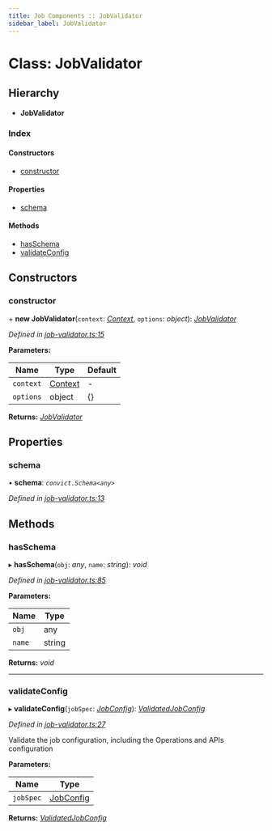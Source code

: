 ```yaml
---
title: Job Components :: JobValidator
sidebar_label: JobValidator
---
```


# Class: JobValidator

## Hierarchy

* **JobValidator**

### Index

#### Constructors

* [constructor](jobvalidator.md#constructor)

#### Properties

* [schema](jobvalidator.md#schema)

#### Methods

* [hasSchema](jobvalidator.md#hasschema)
* [validateConfig](jobvalidator.md#validateconfig)

## Constructors

###  constructor

\+ **new JobValidator**(`context`: *[Context](../interfaces/context.md)*, `options`: *object*): *[JobValidator](jobvalidator.md)*

*Defined in [job-validator.ts:15](https://github.com/terascope/teraslice/blob/5e4063e2/packages/job-components/src/job-validator.ts#L15)*

**Parameters:**

Name | Type | Default |
------ | ------ | ------ |
`context` | [Context](../interfaces/context.md) | - |
`options` | object |  {} |

**Returns:** *[JobValidator](jobvalidator.md)*

## Properties

###  schema

• **schema**: *`convict.Schema<any>`*

*Defined in [job-validator.ts:13](https://github.com/terascope/teraslice/blob/5e4063e2/packages/job-components/src/job-validator.ts#L13)*

## Methods

###  hasSchema

▸ **hasSchema**(`obj`: *any*, `name`: *string*): *void*

*Defined in [job-validator.ts:85](https://github.com/terascope/teraslice/blob/5e4063e2/packages/job-components/src/job-validator.ts#L85)*

**Parameters:**

Name | Type |
------ | ------ |
`obj` | any |
`name` | string |

**Returns:** *void*

___

###  validateConfig

▸ **validateConfig**(`jobSpec`: *[JobConfig](../overview.md#jobconfig)*): *[ValidatedJobConfig](../interfaces/validatedjobconfig.md)*

*Defined in [job-validator.ts:27](https://github.com/terascope/teraslice/blob/5e4063e2/packages/job-components/src/job-validator.ts#L27)*

Validate the job configuration, including the Operations and APIs configuration

**Parameters:**

Name | Type |
------ | ------ |
`jobSpec` | [JobConfig](../overview.md#jobconfig) |

**Returns:** *[ValidatedJobConfig](../interfaces/validatedjobconfig.md)*
